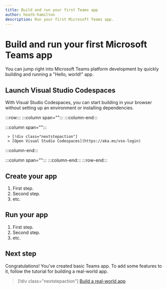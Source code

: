 ```yaml
---
title: Build and run your first Teams app
author: heath-hamilton
description: Run your first Microsoft Teams app.
---
```

# Build and run your first Microsoft Teams app

You can jump right into Microsoft Teams platform development by quickly building and running a "Hello, world!" app.

## Launch Visual Studio Codespaces

With Visual Studio Codespaces, you can start building in your browser without setting up an environment or installing dependencies.

:::row:::
   :::column span="":::
   :::column-end:::

   :::column span="":::

     > [!div class="nextstepaction"]
     > [Open Visual Studio Codespaces](https://aka.ms/vso-login)

   :::column-end:::

   :::column span="":::
   :::column-end:::
:::row-end:::

## Create your app

1. First step.
1. Second step.
1. etc.

## Run your app

1. First step.
1. Second step.
1. etc.

## Next step

Congratulations! You've created basic Teams app. To add some features to it, follow the tutorial for building a real-world app.

> [!div class="nextstepaction"]
> [Build a real-world app](../build-your-first-app/building-real-world-app.md)
